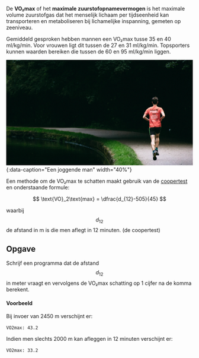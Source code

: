 De **VO₂max** of het **maximale zuurstofopnamevermogen** is het maximale volume zuurstofgas dat het menselijk lichaam per tijdseenheid kan transporteren en metaboliseren bij lichamelijke inspanning, gemeten op zeeniveau. 

Gemiddeld gesproken hebben mannen een VO₂max tusse 35 en 40 ml/kg/min. Voor vrouwen ligt dit tussen de 27 en 31 ml/kg/min. Topsporters kunnen waarden bereiken die tussen de 60 en 95 ml/kg/min liggen.

![running](media/running.jpg "Een joggende man"){:data-caption="Een joggende man" width="40%"}

Een methode om de VO₂max te schatten maakt gebruik van de <a href='https://nl.wikipedia.org/wiki/Coopertest' target='_blank'>coopertest</a> en onderstaande formule:

$$
\text{VO}_2\text{max} = \dfrac{d_{12}-505}{45}
$$

waarbij $$d_{12}$$ de afstand in m is die men aflegt in 12 minuten. (de coopertest)

## Opgave
Schrijf een programma dat de afstand $$d_{12}$$ in meter vraagt en vervolgens de VO₂max schatting op 1 cijfer na de komma berekent.

#### Voorbeeld
Bij invoer van 2450 m verschijnt er:
```
VO2max: 43.2
```

Indien men slechts 2000 m kan afleggen in 12 minuten verschijnt er:
```
VO2max: 33.2
```